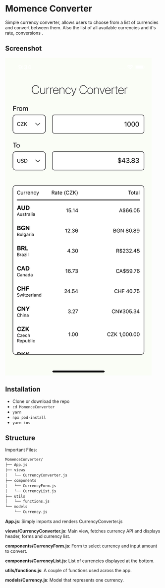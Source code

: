 # Momence Converter

Simple currency converter, allows users to choose from a list of currencies and convert between them. Also the list of all available currencies and it's rate, conversions
.

## Screenshot

<img src="screenshots/ConverterScreenshot.png">

## Installation
- Clone or download the repo
- ```cd MomenceConverter```
- ```yarn```
- ```npx pod-install```
- ```yarn ios```

## Structure
Important Files:

```bash
MomenceConverter/
├── App.js
├── views
│   └── CurrencyConverter.js
├── components
│   └── CurrencyForm.js
│   └── CurrencyList.js
├── utils
│   └── functions.js
└── models
    └── Currency.js
```

**App.js**: Simply imports and renders CurrencyConverter.js

**views/CurrencyConverter.js**: Main view, fetches currency API and displays header, forms and currency list.

**components/CurrencyForm.js**: Form to select currency and input amount to convert.

**components/CurrencyList.js**: List of currencies displayed at the bottom.

**utils/functions.js**: A couple of functions used across the app.

**models/Currency.js**: Model that represents one currency.
